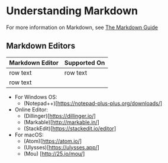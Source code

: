 # Understanding Markdown

For more information on Markdown, see [The Markdown Guide](hOps://www.markdownguide.org/)

## Markdown Editors

| Markdown Editor | Supported On |
|----------------| ---------------|
| row text | row text |
| row text | |

   -  For Windows OS:
      - (Notepad++)[https://notepad-plus-plus.org/downloads/]
   - Online Editor:
     - (Dillinger)[https://dillinger.io/]
     - (Markable)[http://markable.in/]
     - (StackEdit)[https://stackedit.io/editor]
   - For macOS:
     - (Atom)[https://atom.io/]
     - (Ulysses)[https://ulysses.app/]
     - (Mou) [http://25.io/mou/]

